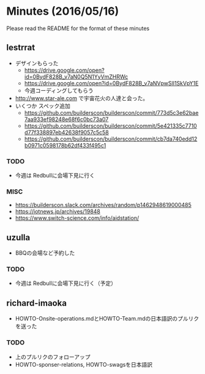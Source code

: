 # Minutes (2016/05/16)

Please read the README for the format of these minutes

## lestrrat

* デザインもらった
  * https://drive.google.com/open?id=0BydF828B_v7aN0Q5N1YyVmZHRWc
  * https://drive.google.com/open?id=0BydF828B_v7aNVpwSlI1SkVpY1E
  * 今週コーディングしてもらう
* http://www.star-ale.com で宇宙花火の人達と会った。
* いくつか スペック追加
  * https://github.com/builderscon/builderscon/commit/773d5c3e62bae7aa933ef98248e68f6c0bc73a07
  * https://github.com/builderscon/builderscon/commit/5e421335c7710d77f338897eb42638f9057c5c58
  * https://github.com/builderscon/builderscon/commit/cb7da740edd12b0971c0598178b62df433f495c1

### TODO

* 今週は Redbullに会場下見に行く

### MISC

* https://builderscon.slack.com/archives/random/p1462948619000485
* https://iotnews.jp/archives/19848
* https://www.switch-science.com/info/aidstation/

## uzulla

* BBQの会場など予約した

### TODO

* 今週は Redbullに会場下見に行く（予定）

## richard-imaoka

* HOWTO-Onsite-operations.mdとHOWTO-Team.mdの日本語訳のプルリクを送った

### TODO 

* 上のプルリクのフォローアップ
* HOWTO-sponser-relations, HOWTO-swagsを日本語訳

